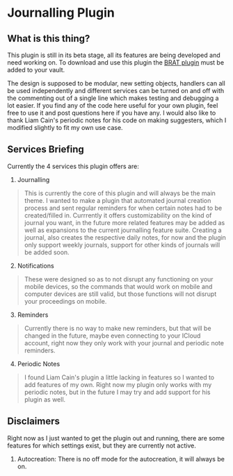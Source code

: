 # Journalling Plugin

## What is this thing?
This plugin is still in its beta stage, all its features are being developed and need working on. 
To download and use this plugin the [BRAT plugin](https://github.com/TfTHacker/obsidian42-brat) must be added to your vault.

The design is supposed to be modular, new setting objects, handlers can all be used independently and different services can be turned on and off with the commenting out of a single line which makes testing and debugging a lot easier. If you find any of the code here useful for your own plugin, feel free to use it and post questions here if you have any. I would also like to thank Liam Cain's periodic notes for his code on making suggesters, which I modified slightly to fit my own use case. 

## Services Briefing
Currently the 4 services this plugin offers are: 

1. Journalling
> This is currently the core of this plugin and will always be the main theme. I wanted to make a plugin that automated journal creation process and sent regular reminders for when certain notes had to be created/filled in. Currrently it offers customizability on the kind of journal you want, in the future more related features may be added as well as expansions to the current journalling feature suite. 
> Creating a journal, also creates the respective daily notes, for now and the plugin only support weekly journals, support for other kinds of journals will be added soon.

2. Notifications
> These were designed so as to not disrupt any functioning on your mobile devices, so the commands that would work on mobile and computer devices are still valid, but those functions will not disrupt your proceedings on mobile.

3. Reminders
> Currently there is no way to make new reminders, but that will be changed in the future, maybe even connecting to your ICloud account, right now they only work with your journal and periodic note reminders.

4. Periodic Notes
> I found Liam Cain's plugin a little lacking in features so I wanted to add features of my own. Right now my plugin only works with my periodic notes, but in the future I may try and add support for his plugin as well. 

## Disclaimers
Right now as I just wanted to get the plugin out and running, there are some features for which settings exist, but they are currently not active. 

1. Autocreation:
There is no off mode for the autocreation, it will always be on.
